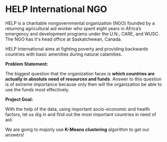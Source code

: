 # HELP International NGO
HELP is a charitable nongovernmental organization (NGO) founded by a returning agricultural aid worker who spent eight years in Africa’s emergency and development programs under the U.N., CARE, and WUSC. The NGO has it's head office at Saskatchewan, Canada.

HELP International aims at fighting poverty and providing backwards countries with basic amenities during natural calamities.

**Problem Statement:**

The biggest question that the organization faces is **which countries are actually in absolute need of resources and funds**. Answer to this question is of extreme importance because only then will the organization be able to use the funds most effectively.

**Project Goal:**

With the help of the data, using important socio-economic and health factors, let us dig in and find out the most important countries in need of aid.

We are going to majorly use **K-Means clustering** algorithm to get our answers!
